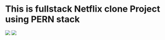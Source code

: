 <h1>This is fullstack Netflix clone Project using PERN stack</h1>
<img src="https://github.com/user-attachments/assets/2e6a8956-d050-46a9-9dd3-5c41d6a58380" />
<img src="https://private-user-images.githubusercontent.com/179864845/440144013-67218ba2-a22c-4105-93f6-9f0ce3c9f5b0.png?jwt=eyJhbGciOiJIUzI1NiIsInR5cCI6IkpXVCJ9.eyJpc3MiOiJnaXRodWIuY29tIiwiYXVkIjoicmF3LmdpdGh1YnVzZXJjb250ZW50LmNvbSIsImtleSI6ImtleTUiLCJleHAiOjE3NDYzMDM2ODIsIm5iZiI6MTc0NjMwMzM4MiwicGF0aCI6Ii8xNzk4NjQ4NDUvNDQwMTQ0MDEzLTY3MjE4YmEyLWEyMmMtNDEwNS05M2Y2LTlmMGNlM2M5ZjViMC5wbmc_WC1BbXotQWxnb3JpdGhtPUFXUzQtSE1BQy1TSEEyNTYmWC1BbXotQ3JlZGVudGlhbD1BS0lBVkNPRFlMU0E1M1BRSzRaQSUyRjIwMjUwNTAzJTJGdXMtZWFzdC0xJTJGczMlMkZhd3M0X3JlcXVlc3QmWC1BbXotRGF0ZT0yMDI1MDUwM1QyMDE2MjJaJlgtQW16LUV4cGlyZXM9MzAwJlgtQW16LVNpZ25hdHVyZT1hMTE5N2VkMmYzZTlmOTE4ZWE3NTc1NjZmZWQyZGU5NzYyY2MwMzI2Mzc3YjM1YzkyYjBhN2JlY2YzMDg1ZWE4JlgtQW16LVNpZ25lZEhlYWRlcnM9aG9zdCJ9.apGWOBPMbl2Ycfq7_wNslI_isvVfDdKHRUx1nJ6WLiI" />

